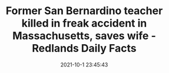 ---
"title": "Former San Bernardino teacher killed in freak accident in Massachusetts, saves wife - Redlands Daily Facts"
"date": "2021-10-1 23:45:43"
"feed_name": "GOOGLENEWSCONSTRUCTION"
"feed_website": "https://news.google.com/search?q=construction%2Bincident&hl=en-US&gl=US&ceid=US:en"
"feed_rss": "https://news.google.com/rss/search?q=construction%2Bincident&hl=en-US&gl=US&ceid=US:en"
"link": "https://www.redlandsdailyfacts.com/2021/10/01/driver-on-95-struck-dead-by-metal-object-flying-off-truck-through-windshield/"
"source": "{'href': 'https://www.redlandsdailyfacts.com', 'title': 'Redlands Daily Facts'}"
"file": "_posts/2021-1-1-1d3484322d689edc120ebbba358209c7e194728f.md"
"accident": "1"
"drilling": "0"
"dead": "1"
"injured": "0"
"arrested": "0"
"place": "massachusetts"
"where": "road site"
"causes": "freak"
"place_uri": "http://en.wikipedia.org/wiki/Massachusetts"
---